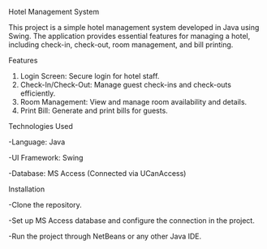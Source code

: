 Hotel Management System

This project is a simple hotel management system developed in Java using Swing. The application provides essential features for managing a hotel, including check-in, check-out, room management, and bill printing.

Features
  1. Login Screen: Secure login for hotel staff.
  2. Check-In/Check-Out: Manage guest check-ins and check-outs efficiently.
  3. Room Management: View and manage room availability and details.
  4. Print Bill: Generate and print bills for guests.

Technologies Used

  -Language: Java
  
  -UI Framework: Swing
  
  -Database: MS Access (Connected via UCanAccess)
  
Installation

  -Clone the repository.
  
  -Set up MS Access database and configure the connection in the project.
  
  -Run the project through NetBeans or any other Java IDE.
  
